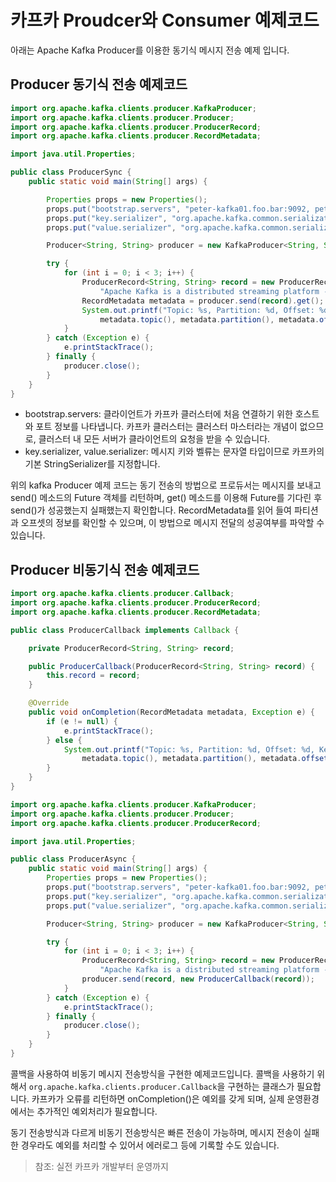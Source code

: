 # 카프카 Proudcer와 Consumer 예제코드

아래는 Apache Kafka Producer를 이용한 동기식 메시지 전송 예제 입니다.

## Producer 동기식 전송 예제코드

```java
import org.apache.kafka.clients.producer.KafkaProducer;
import org.apache.kafka.clients.producer.Producer;
import org.apache.kafka.clients.producer.ProducerRecord;
import org.apache.kafka.clients.producer.RecordMetadata;

import java.util.Properties;

public class ProducerSync {
    public static void main(String[] args) {

        Properties props = new Properties();
        props.put("bootstrap.servers", "peter-kafka01.foo.bar:9092, peter-kafka02.foo.bar:9092, peter-kafka03.foo.bar:9092");
        props.put("key.serializer", "org.apache.kafka.common.serialization.StringSerializer");
        props.put("value.serializer", "org.apache.kafka.common.serialization.StringSerializer");

        Producer<String, String> producer = new KafkaProducer<String, String>(props);

        try {
            for (int i = 0; i < 3; i++) {
                ProducerRecord<String, String> record = new ProducerRecord<>("peter-basic01",
                    "Apache Kafka is a distributed streaming platform - " + i);
                RecordMetadata metadata = producer.send(record).get();
                System.out.printf("Topic: %s, Partition: %d, Offset: %d, Key: %s, Received Message: %s \n",
                    metadata.topic(), metadata.partition(), metadata.offset(), record.key(), record.value());
            }
        } catch (Exception e) {
            e.printStackTrace();
        } finally {
            producer.close();
        }
    }
}
```

- bootstrap.servers: 클라이언트가 카프카 클러스터에 처음 연결하기 위한 호스트와 포트 정보를 나타냅니다. 카프카 클러스터는 클러스터 마스터라는 개념이 없으므로, 클러스터 내 모든 서버가 클라이언트의 요청을 받을 수 있습니다.
- key.serializer, value.serializer: 메시지 키와 벨류는 문자열 타입이므로 카프카의 기본 StringSerializer를 지정합니다.

위의 kafka Producer 예제 코드는 동기 전송의 방법으로 프로듀서는 메시지를 보내고 send() 메소드의 Future 객체를 리턴하며, get() 메소드를 이용해 Future를 기다린 후 send()가 성공했는지 실패했는지 확인합니다.
RecordMetadata를 읽어 들여 파티션과 오프셋의 정보를 확인할 수 있으며, 이 방법으로 메시지 전달의 성공여부를 파악할 수 있습니다.


## Producer 비동기식 전송 예제코드

```java
import org.apache.kafka.clients.producer.Callback;
import org.apache.kafka.clients.producer.ProducerRecord;
import org.apache.kafka.clients.producer.RecordMetadata;

public class ProducerCallback implements Callback {

    private ProducerRecord<String, String> record;

    public ProducerCallback(ProducerRecord<String, String> record) {
        this.record = record;
    }

    @Override
    public void onCompletion(RecordMetadata metadata, Exception e) {
        if (e != null) {
            e.printStackTrace();
        } else {
            System.out.printf("Topic: %s, Partition: %d, Offset: %d, Key: %s, Received Message: %s \n",
                metadata.topic(), metadata.partition(), metadata.offset(), record.key(), record.value());
        }
    }
}

import org.apache.kafka.clients.producer.KafkaProducer;
import org.apache.kafka.clients.producer.Producer;
import org.apache.kafka.clients.producer.ProducerRecord;

import java.util.Properties;

public class ProducerAsync {
    public static void main(String[] args) {
        Properties props = new Properties();
        props.put("bootstrap.servers", "peter-kafka01.foo.bar:9092, peter-kafka02.foo.bar:9092, peter-kafka03.foo.bar:9092");
        props.put("key.serializer", "org.apache.kafka.common.serialization.StringSerializer");
        props.put("value.serializer", "org.apache.kafka.common.serialization.StringSerializer");

        Producer<String, String> producer = new KafkaProducer<String, String>(props);

        try {
            for (int i = 0; i < 3; i++) {
                ProducerRecord<String, String> record = new ProducerRecord<>("peter-basic01",
                    "Apache Kafka is a distributed streaming platform - " + i);
                producer.send(record, new ProducerCallback(record));
            }
        } catch (Exception e) {
            e.printStackTrace();
        } finally {
            producer.close();
        }
    }
}
```

콜백을 사용하여 비동기 메시지 전송방식을 구현한 예제코드입니다. 콜백을 사용하기 위해서 `org.apache.kafka.clients.producer.Callback`을 구현하는 클래스가 필요합니다.
카프카가 오류를 리턴하면 onCompletion()은 예외를 갖게 되며, 실제 운영환경에서는 추가적인 예외처리가 필요합니다.

동기 전송방식과 다르게 비동기 전송방식은 빠른 전송이 가능하며, 메시지 전송이 실패한 경우라도 예외를 처리할 수 있어서 에러로그 등에 기록할 수도 있습니다.


> 참조: 실전 카프카 개발부터 운영까지 
